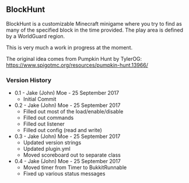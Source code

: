 ## BlockHunt

BlockHunt is a customizable Minecraft minigame where you try to find as many of the specified block in the time provided. The play area is defined by a WorldGuard region.

This is very much a work in progress at the moment.

The original idea comes from Pumpkin Hunt by TylerOG: https://www.spigotmc.org/resources/pumpkin-hunt.13966/

### Version History

* 0.1 - Jake (John) Moe - 25 September 2017
  * Initial Commit
* 0.2 - Jake (John) Moe - 25 September 2017
  * Filled out most of the load/enable/disable
  * Filled out commands
  * Filled out listener
  * Filled out config (read and write)
* 0.3 - Jake (John) Moe - 25 September 2017
  * Updated version strings
  * Updated plugin.yml
  * Moved scoreboard out to separate class
* 0.4 - Jake (John) Moe - 25 September 2017
  * Moved timer from Timer to BukkitRunnable
  * Fixed up various status messages
  